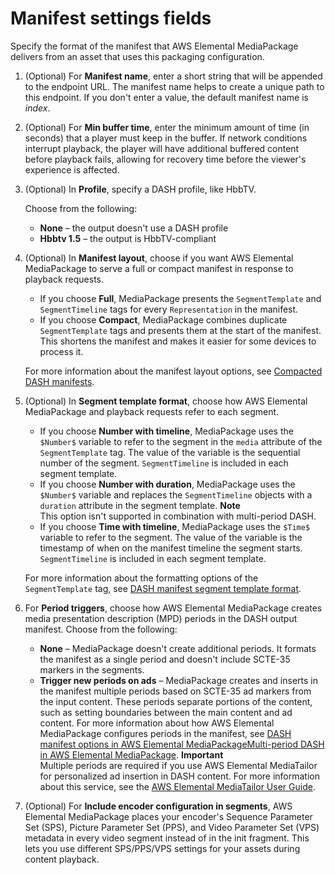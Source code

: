 # Manifest settings fields<a name="cfigs-dash-manset"></a>

Specify the format of the manifest that AWS Elemental MediaPackage delivers from an asset that uses this packaging configuration\.

1. \(Optional\) For **Manifest name**, enter a short string that will be appended to the endpoint URL\. The manifest name helps to create a unique path to this endpoint\. If you don't enter a value, the default manifest name is *index*\.

1. \(Optional\) For **Min buffer time**, enter the minimum amount of time \(in seconds\) that a player must keep in the buffer\. If network conditions interrupt playback, the player will have additional buffered content before playback fails, allowing for recovery time before the viewer's experience is affected\.

1. \(Optional\) In **Profile**, specify a DASH profile, like HbbTV\.

   Choose from the following:
   + **None** – the output doesn't use a DASH profile
   + **Hbbtv 1\.5** – the output is HbbTV\-compliant

1. \(Optional\) In **Manifest layout**, choose if you want AWS Elemental MediaPackage to serve a full or compact manifest in response to playback requests\.
   + If you choose **Full**, MediaPackage presents the `SegmentTemplate` and `SegmentTimeline` tags for every `Representation` in the manifest\.
   + If you choose **Compact**, MediaPackage combines duplicate `SegmentTemplate` tags and presents them at the start of the manifest\. This shortens the manifest and makes it easier for some devices to process it\.

   For more information about the manifest layout options, see [Compacted DASH manifests](compacted.md)\.

1. \(Optional\) In **Segment template format**, choose how AWS Elemental MediaPackage and playback requests refer to each segment\.
   + If you choose **Number with timeline**, MediaPackage uses the `$Number$` variable to refer to the segment in the `media` attribute of the `SegmentTemplate` tag\. The value of the variable is the sequential number of the segment\. `SegmentTimeline` is included in each segment template\.
   + If you choose **Number with duration**, MediaPackage uses the `$Number$` variable and replaces the `SegmentTimeline` objects with a `duration` attribute in the segment template\. 
**Note**  
This option isn't supported in combination with multi\-period DASH\.
   + If you choose **Time with timeline**, MediaPackage uses the `$Time$` variable to refer to the segment\. The value of the variable is the timestamp of when on the manifest timeline the segment starts\. `SegmentTimeline` is included in each segment template\.

   For more information about the formatting options of the `SegmentTemplate` tag, see [DASH manifest segment template format](segtemp-format.md)\.

1. For **Period triggers**, choose how AWS Elemental MediaPackage creates media presentation description \(MPD\) periods in the DASH output manifest\. Choose from the following:
   + **None** – MediaPackage doesn't create additional periods\. It formats the manifest as a single period and doesn't include SCTE\-35 markers in the segments\.
   + **Trigger new periods on ads** – MediaPackage creates and inserts in the manifest multiple periods based on SCTE\-35 ad markers from the input content\. These periods separate portions of the content, such as setting boundaries between the main content and ad content\. For more information about how AWS Elemental MediaPackage configures periods in the manifest, see [DASH manifest options in AWS Elemental MediaPackageMulti\-period DASH in AWS Elemental MediaPackage](multi-period.md)\.
**Important**  
Multiple periods are required if you use AWS Elemental MediaTailor for personalized ad insertion in DASH content\. For more information about this service, see the [AWS Elemental MediaTailor User Guide](https://docs.aws.amazon.com/mediatailor/latest/ug/)\.

1. \(Optional\) For **Include encoder configuration in segments**, AWS Elemental MediaPackage places your encoder's Sequence Parameter Set \(SPS\), Picture Parameter Set \(PPS\), and Video Parameter Set \(VPS\) metadata in every video segment instead of in the init fragment\. This lets you use different SPS/PPS/VPS settings for your assets during content playback\.